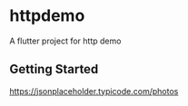 # httpdemo

A flutter project for http demo

## Getting Started
https://jsonplaceholder.typicode.com/photos

